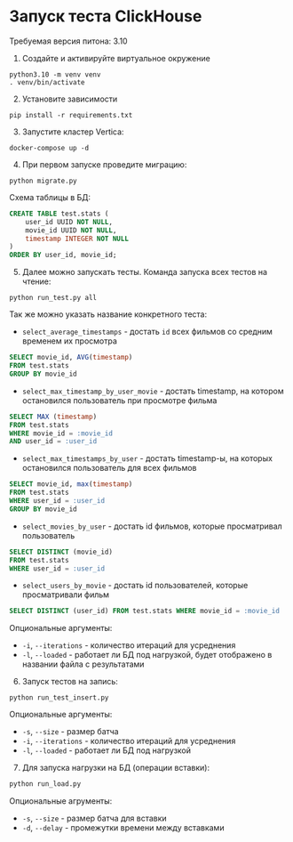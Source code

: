 # Запуск теста ClickHouse

Требуемая версия питона: 3.10

1. Создайте и активируйте виртуальное окружение
```commandline
python3.10 -m venv venv
. venv/bin/activate
```
2. Установите зависимости
```commandline
pip install -r requirements.txt
```
3. Запустите кластер Vertica:
```commandline
docker-compose up -d
```
4. При первом запуске проведите миграцию:
```commandline
python migrate.py
```
Схема таблицы в БД:
```sql
CREATE TABLE test.stats (
    user_id UUID NOT NULL,
    movie_id UUID NOT NULL,
    timestamp INTEGER NOT NULL
)
ORDER BY user_id, movie_id;
```
5. Далее можно запускать тесты. Команда запуска всех тестов на чтение:
```commandline
python run_test.py all
```
Так же можно указать название конкретного теста:
- `select_average_timestamps` - достать `id` всех фильмов со средним временем их просмотра
```sql
SELECT movie_id, AVG(timestamp) 
FROM test.stats 
GROUP BY movie_id
```
- `select_max_timestamp_by_user_movie` - достать timestamp, на котором остановился пользователь при просмотре фильма
```sql
SELECT MAX (timestamp) 
FROM test.stats 
WHERE movie_id = :movie_id
AND user_id = :user_id
```
- `select_max_timestamps_by_user` - достать timestamp-ы, на которых остановился пользователь для всех фильмов
```sql
SELECT movie_id, max(timestamp) 
FROM test.stats 
WHERE user_id = :user_id
GROUP BY movie_id
```
- `select_movies_by_user` - достать id фильмов, которые просматривал пользователь
```sql
SELECT DISTINCT (movie_id) 
FROM test.stats 
WHERE user_id = :user_id
```
- `select_users_by_movie` - достать id пользователей, которые просматривали фильм
```sql
SELECT DISTINCT (user_id) FROM test.stats WHERE movie_id = :movie_id
```

Опциональные аргументы:
- `-i`, `--iterations` - количество итераций для усреднения
- `-l`, `--loaded` - работает ли БД под нагрузкой, будет отображено в названии файла с результатами
6. Запуск тестов на запись:
```commandline
python run_test_insert.py
```

Опциональные аргументы:
- `-s`, `--size` - размер батча
- `-i`, `--iterations` - количество итераций для усреднения
- `-l`, `--loaded` - работает ли БД под нагрузкой

7. Для запуска нагрузки на БД (операции вставки):
```sql
python run_load.py
```

Опциональные агрументы:
- `-s`, `--size` - размер батча для вставки
- `-d`, `--delay` - промежутки времени между вставками
